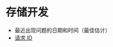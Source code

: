 <properties
    pageTitle="Scoping questions for Storage/Development"
    description="存储/开发的范围问题"
    authors="Passaree"
    selfHelpType="supportTopicBasedScopingQuestions"
    supportTopicIds="32551645,32551654,32551658,32551659,32551669,32551673,32551677,32551678"
    productPesIds="15629"
    cloudEnvironments="public"
/>


# <a name="storage-development"></a>存储开发
* 最近出现问题的日期和时间（最佳估计）
* [请求 ID](https://docs.microsoft.com/azure/storage/storage-monitoring-diagnosing-troubleshooting#server-request-id)
